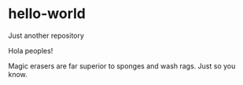 # hello-world
Just another repository

Hola peoples!

Magic erasers are far superior to sponges and wash rags. Just so you know. 
